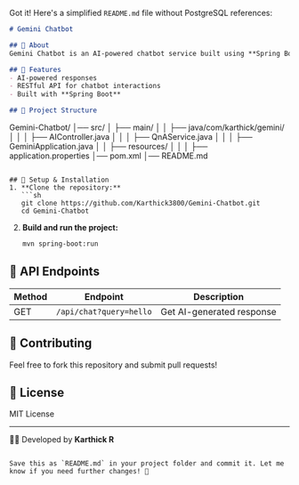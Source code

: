 Got it! Here's a simplified `README.md` file without PostgreSQL references:  

```md
# Gemini Chatbot

## 📌 About
Gemini Chatbot is an AI-powered chatbot service built using **Spring Boot**. It processes user queries and provides intelligent responses.

## 🚀 Features
- AI-powered responses  
- RESTful API for chatbot interactions  
- Built with **Spring Boot**  

## 📂 Project Structure
```
Gemini-Chatbot/
│── src/
│   ├── main/
│   │   ├── java/com/karthick/gemini/
│   │   │   ├── AIController.java
│   │   │   ├── QnAService.java
│   │   │   ├── GeminiApplication.java
│   │   ├── resources/
│   │   │   ├── application.properties
│── pom.xml
│── README.md
```

## 🔧 Setup & Installation
1. **Clone the repository:**
   ```sh
   git clone https://github.com/Karthick3800/Gemini-Chatbot.git
   cd Gemini-Chatbot
   ```

2. **Build and run the project:**
   ```sh
   mvn spring-boot:run
   ```

## 📜 API Endpoints
| Method | Endpoint | Description |
|--------|---------|-------------|
| GET | `/api/chat?query=hello` | Get AI-generated response |

## 📌 Contributing
Feel free to fork this repository and submit pull requests!  

## 📄 License
MIT License

---
👨‍💻 Developed by **Karthick R**  
```

Save this as `README.md` in your project folder and commit it. Let me know if you need further changes! 🚀
